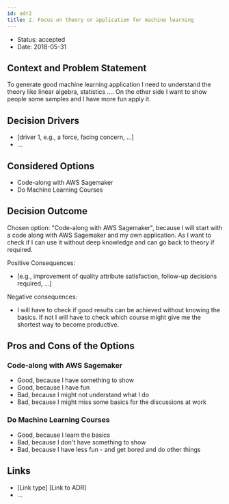 ```yaml
---
id: adr2
title: 2. Focus on theory or application for machine learning 
---
```

* Status: accepted
* Date: 2018-05-31

## Context and Problem Statement

To generate good machine learning application I need to understand the theory like linear algebra, statistics .... On the other side I want to show people some samples and I have more fun apply it. 

## Decision Drivers <!-- optional -->

* [driver 1, e.g., a force, facing concern, …]
* … <!-- numbers of drivers can vary -->

## Considered Options

* Code-along with AWS Sagemaker
* Do Machine Learning Courses

## Decision Outcome

Chosen option: "Code-along with AWS Sagemaker", because I will start with a code along with AWS Sagemaker and my own application. As I want to check if I can use it without deep knowledge and can go back to theory if required.

Positive Consequences: <!-- optional -->
* [e.g., improvement of quality attribute satisfaction, follow-up decisions required, …]

Negative consequences: <!-- optional -->
* I will have to check if good results can be achieved without knowing the basics. If not I will have to check which course might give me the shortest way to become productive.

## Pros and Cons of the Options <!-- optional -->

### Code-along with AWS Sagemaker

* Good, because I have something to show
* Good, because I have fun
* Bad, because I might not understand what I do
* Bad, because I might miss some basics for the discussions at work

### Do Machine Learning Courses

* Good, because I learn the basics
* Bad, because I don't have something to show
* Bad, because I have less fun - and get bored and do other things

## Links <!-- optional -->

* [Link type] [Link to ADR] <!-- example: Refined by [ADR-0005](0005-example.md) -->
* … <!-- numbers of links can vary -->

